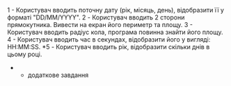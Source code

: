1 - Користувач вводить поточну дату (рік, місяць, день), відобразити її у форматі "DD/MM/YYYY".
2 - Користувач вводить 2 сторони прямокутника. Вивести на екран його периметр та площу.
3 - Користувач вводить радіус кола, програма повинна знайти його площу.
4 - Користувач вводить час в секундах, відобразити його у вигляді: HH:MM:SS.
*5 - Користувач вводить рік, відобразити скільки днів в цьому році.

* - додаткове завдання